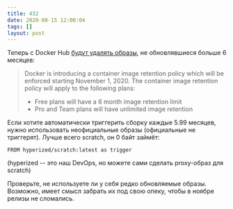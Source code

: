 ```yaml
---
title: 432
date: 2020-08-15 12:00:04
tags: []
layout: post
---
```


Теперь с Docker Hub [будут удалять образы](https://www.docker.com/pricing/retentionfaq), не обновлявшиеся больше 6 месяцев:

> Docker is introducing a container image retention policy which will be enforced starting November 1, 2020. The container image retention policy will apply to the following plans:
>
> - Free plans will have a 6 month image retention limit
> - Pro and Team plans will have unlimited image retention

Если хотите автоматически триггерить сборку каждые 5.99 месяцев, нужно использовать неофициальные образы (официальные не триггерят). Лучше всего scratch, он 0 байт займёт:

```FROM hyperized/scratch:latest as trigger```

(hyperized -- это наш DevOps, но можете сами сделать proxy-образ для scratch)

Проверьте, не используете ли у себя редко обновляемые образы. Возможно, имеет смысл забрать их под свою опеку, чтобы в ноябре релизы не сломались.
